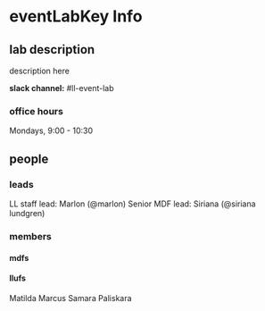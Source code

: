 # eventLabKey Info

## lab description
description here

**slack channel:** #ll-event-lab

### office hours
Mondays, 9:00 - 10:30

## people

### leads
LL staff lead: Marlon (@marlon)
Senior MDF lead: Siriana (@siriana lundgren)

### members

#### mdfs

#### llufs
Matilda Marcus
Samara Paliskara